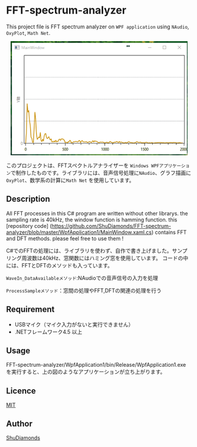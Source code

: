# FFT-spectrum-analyzer
This project file is FFT spectrum analyzer on `WPF application` using `NAudio`, `OxyPlot`, `Math Net`.
<p align="center"> 
<img  src="https://github.com/ShuDiamonds/FFT-spectrum-analyzer/blob/master/FFTspectrum.gif" width="480px"  title="FFT-spectrum-analyzer">
</p>

このプロジェクトは、FFTスペクトルアナライザーを `Windows WPFアプリケーション`で制作したものです。ライブラリには、音声信号処理に`NAudio`、グラフ描画に`OxyPlot`、数学系の計算に`Math Net` を使用しています。

## Description
All FFT processes in this C# program are written without other librarys. the sampling rate is 40kHz, the window function is hamming function. this [repository code] (https://github.com/ShuDiamonds/FFT-spectrum-analyzer/blob/master/WpfApplication1/MainWindow.xaml.cs) contains FFT and DFT methods. please feel free to use them !

 C#でのFFTの処理には、ライブラリを使わず、自作で書き上げました。サンプリング周波数は40kHz、窓関数にはハミング窓を使用しています。
 コードの中には、FFTとDFTのメソッドも入っています。  
 
 `WaveIn_DataAvailableメソッド`:NAudioでの音声信号の入力を処理
 
 `ProcessSampleメソッド`：窓間の処理やFFT,DFTの関連の処理を行う
 


## Requirement
* USBマイク（マイク入力がないと実行できません）
* .NETフレームワーク4.5 以上
 
## Usage
  FFT-spectrum-analyzer/WpfApplication1/bin/Release/WpfApplication1.exe を実行すると、上の図のようなアプリケーションが立ち上がります。

## Licence

  [MIT](https://github.com/tcnksm/tool/blob/master/LICENCE)

## Author

  [ShuDiamonds](https://github.com/ShuDiamonds)
